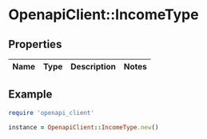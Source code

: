 # OpenapiClient::IncomeType

## Properties

| Name | Type | Description | Notes |
| ---- | ---- | ----------- | ----- |

## Example

```ruby
require 'openapi_client'

instance = OpenapiClient::IncomeType.new()
```

